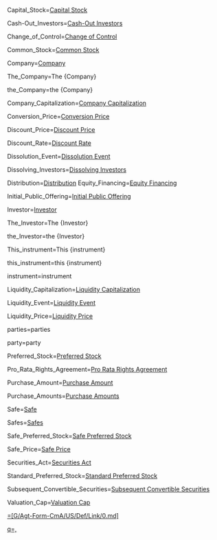 Capital_Stock=<a href="#Def.Capital_Stock.Sec" class="definedterm">Capital Stock</a>

Cash-Out_Investors=<a href="#Event.Liquidity.2.sec" class="definedterm">Cash-Out Investors</a>

Change_of_Control=<a href="#Def.Change_of_Control.Sec" class="definedterm">Change of Control</a>

Common_Stock=<a href="#Def.Capital_Stock.Sec" class="definedterm">Common Stock</a>

Company=<a href="#Intro.Issue.sec" class="definedterm">Company</a>

The_Company=The {Company}

the_Company=the {Company}

Company_Capitalization=<a href="#Def.Company Capitalization.Sec" class="definedterm">Company Capitalization</a>

Conversion_Price=<a href="#Def.Conversion_Price.Sec" class="definedterm">Conversion Price</a>

Discount_Price=<a href="#Def.Discount_Price.Sec" class="definedterm">Discount Price</a>

Discount_Rate=<a href="#Intro.DiscountRate.sec" class="definedterm">Discount Rate</a>

Dissolution_Event=<a href="#Def.Dissolution_Event.Sec" class="definedterm">Dissolution Event</a>

Dissolving_Investors=<a href="Event.Dissolution.sec" class="definedterm">Dissolving Investors</a>

Distribution=<a href="#Def.Distribution.Sec" class="definedterm">Distribution</a>
Equity_Financing=<a href="#Def.Equity_Financing.Sec" class="definedterm">Equity Financing</a>

Initial_Public_Offering=<a href="#Def.Initial_Public_Offering.Sec" class="definedterm">Initial Public Offering</a>

Investor=<a href="#Intro.Issue.sec" class="definedterm">Investor</a>

The_Investor=The {Investor}

the_Investor=the {Investor}

This_instrument=This {instrument}

this_instrument=this {instrument}

instrument=<span class="definedterm">instrument</span>

Liquidity_Capitalization=<a href="#Def.Liquidity_Capitalization.Sec" class="definedterm">Liquidity Capitalization</a>

Liquidity_Event=<a href="#Def.Liquidity_Event.Sec" class="definedterm">Liquidity Event</a>

Liquidity_Price=<a href="#Def.Liquidity_Price.Sec" class="definedterm">Liquidity Price</a>

parties=<span class="definedterm">parties</span>

party=<span class="definedterm">party</span>

Preferred_Stock=<a href="#Def.Capital_Stock.Sec" class="definedterm">Preferred Stock</a>

Pro_Rata_Rights_Agreement=<a href="#Def.Pro_Rata_Rights_Agreement.Sec" class="definedterm">Pro Rata Rights Agreement</a>

Purchase_Amount=<a href="#Intro.Issue.sec" class="definedterm">Purchase Amount</a>

Purchase_Amounts=<a href="#Intro.Issue.sec" class="definedterm">Purchase Amounts</a>

Safe=<a href="#Def.Safe.Sec" class="definedterm">Safe</a>

Safes=<a href="#Def.Safe.Sec" class="definedterm">Safes</a>

Safe_Preferred_Stock=<a href="#Def.Safe_Preferred_Stock.Sec" class="definedterm">Safe Preferred Stock</a>

Safe_Price=<a href="#Def.Safe_Price.Sec" class="definedterm">Safe Price</a>

Securities_Act=<a href="#Intro.Heading.Sec"  class="definedterm">Securities Act</a>

Standard_Preferred_Stock=<a href="#Def.Standard_Preferred_Stock.Sec" class="definedterm">Standard Preferred Stock</a>

Subsequent_Convertible_Securities=<a href="#Def.Subsequent_Convertible_Securities.Sec" class="definedterm">Subsequent Convertible Securities</a>

Valuation_Cap=<a href="#Intro.ValuationCap.sec"  class="definedterm">Valuation Cap</span>

=[G/Agt-Form-CmA/US/Def/Link/0.md]

q=,